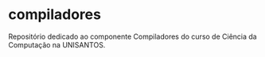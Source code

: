 # compiladores
Repositório dedicado ao componente Compiladores do curso de Ciência da Computação na UNISANTOS.
